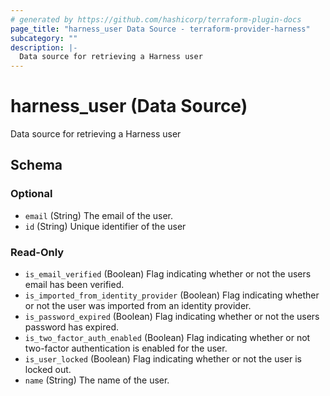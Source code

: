 ```yaml
---
# generated by https://github.com/hashicorp/terraform-plugin-docs
page_title: "harness_user Data Source - terraform-provider-harness"
subcategory: ""
description: |-
  Data source for retrieving a Harness user
---
```


# harness_user (Data Source)

Data source for retrieving a Harness user



<!-- schema generated by tfplugindocs -->
## Schema

### Optional

- `email` (String) The email of the user.
- `id` (String) Unique identifier of the user

### Read-Only

- `is_email_verified` (Boolean) Flag indicating whether or not the users email has been verified.
- `is_imported_from_identity_provider` (Boolean) Flag indicating whether or not the user was imported from an identity provider.
- `is_password_expired` (Boolean) Flag indicating whether or not the users password has expired.
- `is_two_factor_auth_enabled` (Boolean) Flag indicating whether or not two-factor authentication is enabled for the user.
- `is_user_locked` (Boolean) Flag indicating whether or not the user is locked out.
- `name` (String) The name of the user.
